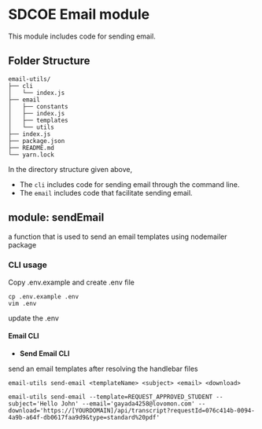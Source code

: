 # SDCOE Email module

This module includes code for sending email.

## Folder Structure

```
email-utils/
├── cli
│   └── index.js
├── email
│   ├── constants
│   ├── index.js
│   ├── templates
│   └── utils
├── index.js
├── package.json
├── README.md
└── yarn.lock
```

In the directory structure given above,

- The `cli` includes code for sending email through the command line.
- The `email` includes code that facilitate sending email.

## module: sendEmail

a function that is used to send an email templates using nodemailer package

### CLI usage

Copy .env.example and create .env file

```
cp .env.example .env
vim .env
```

update the .env

#### Email CLI

- **Send Email CLI**

send an email templates after resolving the handlebar files

```
email-utils send-email <templateName> <subject> <email> <download>

email-utils send-email --template=REQUEST_APPROVED_STUDENT --subject='Hello John' --email='gayada4258@lovomon.com' --download='https://[YOURDOMAIN]/api/transcript?requestId=076c414b-0094-4a9b-a64f-db0617faa9d9&type=standard%20pdf'
```
